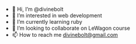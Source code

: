 - 👋 Hi, I’m @divinebolt
- 👀 I’m interested in web development
- 🌱 I’m currently learning ruby
- 💞️ I’m looking to collaborate on LeWagon course
- 📫 How to reach me divinebolt@gmail.com

<!---
divinebolt/divinebolt is a ✨ special ✨ repository because its `README.md` (this file) appears on your GitHub profile.
You can click the Preview link to take a look at your changes.
--->
